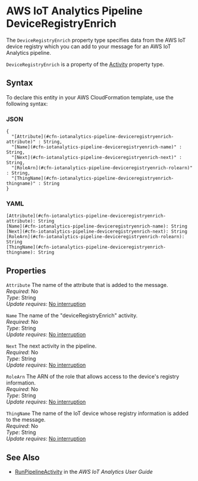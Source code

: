 # AWS IoT Analytics Pipeline DeviceRegistryEnrich<a name="aws-properties-iotanalytics-pipeline-deviceregistryenrich"></a>

<a name="aws-properties-iotanalytics-pipeline-deviceregistryenrich-description"></a>The `DeviceRegistryEnrich` property type specifies data from the AWS IoT device registry which you can add to your message for an AWS IoT Analytics pipeline\.

<a name="aws-properties-iotanalytics-pipeline-deviceregistryenrich-inheritance"></a> `DeviceRegistryEnrich` is a property of the [Activity](aws-properties-iotanalytics-pipeline-activity.md) property type\.

## Syntax<a name="aws-properties-iotanalytics-pipeline-deviceregistryenrich-syntax"></a>

To declare this entity in your AWS CloudFormation template, use the following syntax:

### JSON<a name="aws-properties-iotanalytics-pipeline-deviceregistryenrich-syntax.json"></a>

```
{
  "[Attribute](#cfn-iotanalytics-pipeline-deviceregistryenrich-attribute)" : String,
  "[Name](#cfn-iotanalytics-pipeline-deviceregistryenrich-name)" : String,
  "[Next](#cfn-iotanalytics-pipeline-deviceregistryenrich-next)" : String,
  "[RoleArn](#cfn-iotanalytics-pipeline-deviceregistryenrich-rolearn)" : String,
  "[ThingName](#cfn-iotanalytics-pipeline-deviceregistryenrich-thingname)" : String
}
```

### YAML<a name="aws-properties-iotanalytics-pipeline-deviceregistryenrich-syntax.yaml"></a>

```
[Attribute](#cfn-iotanalytics-pipeline-deviceregistryenrich-attribute): String
[Name](#cfn-iotanalytics-pipeline-deviceregistryenrich-name): String
[Next](#cfn-iotanalytics-pipeline-deviceregistryenrich-next): String
[RoleArn](#cfn-iotanalytics-pipeline-deviceregistryenrich-rolearn): String
[ThingName](#cfn-iotanalytics-pipeline-deviceregistryenrich-thingname): String
```

## Properties<a name="aws-properties-iotanalytics-pipeline-deviceregistryenrich-properties"></a>

`Attribute`  <a name="cfn-iotanalytics-pipeline-deviceregistryenrich-attribute"></a>
The name of the attribute that is added to the message\.  
 *Required*: No  
 *Type*: String  
 *Update requires*: [No interruption](using-cfn-updating-stacks-update-behaviors.md#update-no-interrupt) 

`Name`  <a name="cfn-iotanalytics-pipeline-deviceregistryenrich-name"></a>
The name of the "deviceRegistryEnrich" activity\.  
 *Required*: No  
 *Type*: String  
 *Update requires*: [No interruption](using-cfn-updating-stacks-update-behaviors.md#update-no-interrupt) 

`Next`  <a name="cfn-iotanalytics-pipeline-deviceregistryenrich-next"></a>
The next activity in the pipeline\.  
 *Required*: No  
 *Type*: String  
 *Update requires*: [No interruption](using-cfn-updating-stacks-update-behaviors.md#update-no-interrupt) 

`RoleArn`  <a name="cfn-iotanalytics-pipeline-deviceregistryenrich-rolearn"></a>
The ARN of the role that allows access to the device's registry information\.  
 *Required*: No  
 *Type*: String  
 *Update requires*: [No interruption](using-cfn-updating-stacks-update-behaviors.md#update-no-interrupt) 

`ThingName`  <a name="cfn-iotanalytics-pipeline-deviceregistryenrich-thingname"></a>
The name of the IoT device whose registry information is added to the message\.  
 *Required*: No  
 *Type*: String  
 *Update requires*: [No interruption](using-cfn-updating-stacks-update-behaviors.md#update-no-interrupt) 

## See Also<a name="aws-properties-iotanalytics-pipeline-deviceregistryenrich-seealso"></a>
+ [ RunPipelineActivity](https://docs.aws.amazon.com/iotanalytics/latest/userguide/api.html#cli-iotanalytics-runpipelineactivity) in the *AWS IoT Analytics User Guide*